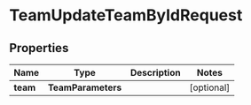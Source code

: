 

# TeamUpdateTeamByIdRequest


## Properties

| Name | Type | Description | Notes |
|------------ | ------------- | ------------- | -------------|
|**team** | **TeamParameters** |  |  [optional] |



